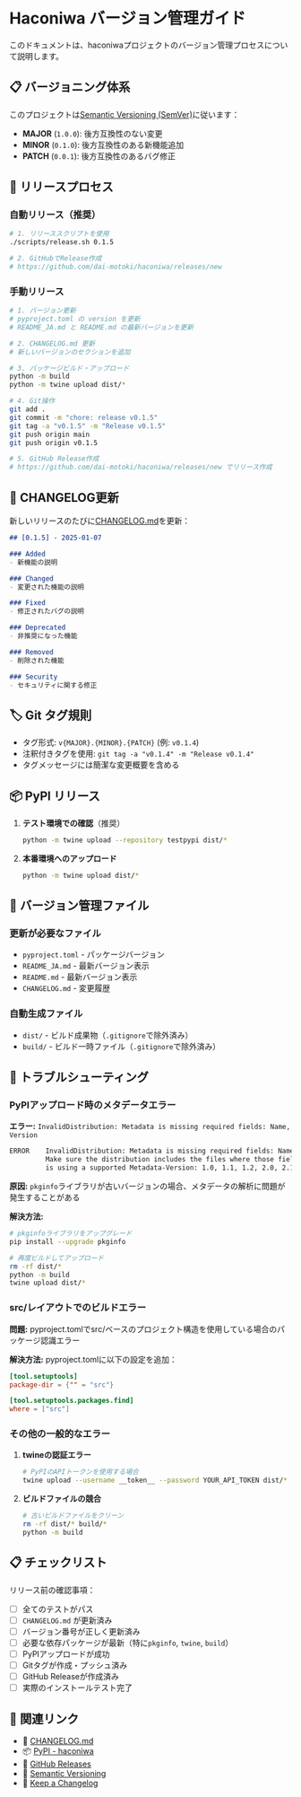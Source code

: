 # Haconiwa バージョン管理ガイド

このドキュメントは、haconiwaプロジェクトのバージョン管理プロセスについて説明します。

## 📋 バージョニング体系

このプロジェクトは[Semantic Versioning (SemVer)](https://semver.org/lang/ja/)に従います：

- **MAJOR** (`1.0.0`): 後方互換性のない変更
- **MINOR** (`0.1.0`): 後方互換性のある新機能追加
- **PATCH** (`0.0.1`): 後方互換性のあるバグ修正

## 🚀 リリースプロセス

### 自動リリース（推奨）

```bash
# 1. リリーススクリプトを使用
./scripts/release.sh 0.1.5

# 2. GitHubでRelease作成
# https://github.com/dai-motoki/haconiwa/releases/new
```

### 手動リリース

```bash
# 1. バージョン更新
# pyproject.toml の version を更新
# README_JA.md と README.md の最新バージョンを更新

# 2. CHANGELOG.md 更新
# 新しいバージョンのセクションを追加

# 3. パッケージビルド・アップロード
python -m build
python -m twine upload dist/*

# 4. Git操作
git add .
git commit -m "chore: release v0.1.5"
git tag -a "v0.1.5" -m "Release v0.1.5"
git push origin main
git push origin v0.1.5

# 5. GitHub Release作成
# https://github.com/dai-motoki/haconiwa/releases/new でリリース作成
```

## 📝 CHANGELOG更新

新しいリリースのたびに[CHANGELOG.md](../CHANGELOG.md)を更新：

```markdown
## [0.1.5] - 2025-01-07

### Added
- 新機能の説明

### Changed  
- 変更された機能の説明

### Fixed
- 修正されたバグの説明

### Deprecated
- 非推奨になった機能

### Removed
- 削除された機能

### Security
- セキュリティに関する修正
```

## 🏷️ Git タグ規則

- タグ形式: `v{MAJOR}.{MINOR}.{PATCH}` (例: `v0.1.4`)
- 注釈付きタグを使用: `git tag -a "v0.1.4" -m "Release v0.1.4"`
- タグメッセージには簡潔な変更概要を含める

## 📦 PyPI リリース

1. **テスト環境での確認**（推奨）
   ```bash
   python -m twine upload --repository testpypi dist/*
   ```

2. **本番環境へのアップロード**
   ```bash
   python -m twine upload dist/*
   ```

## 🔄 バージョン管理ファイル

### 更新が必要なファイル
- `pyproject.toml` - パッケージバージョン
- `README_JA.md` - 最新バージョン表示
- `README.md` - 最新バージョン表示  
- `CHANGELOG.md` - 変更履歴

### 自動生成ファイル
- `dist/` - ビルド成果物（`.gitignore`で除外済み）
- `build/` - ビルド一時ファイル（`.gitignore`で除外済み）

## 🔧 トラブルシューティング

### PyPIアップロード時のメタデータエラー

**エラー:** `InvalidDistribution: Metadata is missing required fields: Name, Version`

```bash
ERROR    InvalidDistribution: Metadata is missing required fields: Name, Version.
         Make sure the distribution includes the files where those fields are specified, and
         is using a supported Metadata-Version: 1.0, 1.1, 1.2, 2.0, 2.1, 2.2, 2.3.
```

**原因:** `pkginfo`ライブラリが古いバージョンの場合、メタデータの解析に問題が発生することがある

**解決方法:**
```bash
# pkginfoライブラリをアップグレード
pip install --upgrade pkginfo

# 再度ビルドしてアップロード
rm -rf dist/*
python -m build
twine upload dist/*
```

### src/レイアウトでのビルドエラー

**問題:** pyproject.tomlでsrc/ベースのプロジェクト構造を使用している場合のパッケージ認識エラー

**解決方法:** pyproject.tomlに以下の設定を追加：

```toml
[tool.setuptools]
package-dir = {"" = "src"}

[tool.setuptools.packages.find]
where = ["src"]
```

### その他の一般的なエラー

1. **twineの認証エラー**
   ```bash
   # PyPIのAPIトークンを使用する場合
   twine upload --username __token__ --password YOUR_API_TOKEN dist/*
   ```

2. **ビルドファイルの競合**
   ```bash
   # 古いビルドファイルをクリーン
   rm -rf dist/* build/*
   python -m build
   ```

## 📋 チェックリスト

リリース前の確認事項：

- [ ] 全てのテストがパス
- [ ] `CHANGELOG.md` が更新済み
- [ ] バージョン番号が正しく更新済み
- [ ] 必要な依存パッケージが最新（特に`pkginfo`, `twine`, `build`）
- [ ] PyPIアップロードが成功
- [ ] Gitタグが作成・プッシュ済み
- [ ] GitHub Releaseが作成済み
- [ ] 実際のインストールテスト完了

## 🔗 関連リンク

- 📄 [CHANGELOG.md](../CHANGELOG.md)
- 📦 [PyPI - haconiwa](https://pypi.org/project/haconiwa/)
- 🔖 [GitHub Releases](https://github.com/dai-motoki/haconiwa/releases)
- 📐 [Semantic Versioning](https://semver.org/lang/ja/)
- 📝 [Keep a Changelog](https://keepachangelog.com/ja/1.0.0/) 
